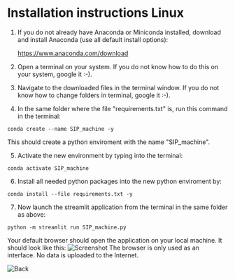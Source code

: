 # Installation instructions Linux

1. If you do not already have Anaconda or Miniconda installed, download and install Anaconda (use all default install options):

	https://www.anaconda.com/download

2. Open a terminal on your system. If you do not know how to do this on your system, google it :-).

3. Navigate to the downloaded files in the terminal window. If you do not know how to change folders in terminal, google it :-). 

4. In the same folder where the file "requirements.txt" is, run this command in the terminal:

```shell
conda create --name SIP_machine -y
```

This should create a python enviroment with the name "SIP_machine".  


5. Activate the new environment by typing into the terminal:

```shell
conda activate SIP_machine
```

6. Install all needed python packages into the new python enviroment by:

```shell
conda install --file requirements.txt -y
```
	
7. Now launch the streamlit application from the terminal in the same folder as above:

```shell
python -m streamlit run SIP_machine.py
```


Your default browser should open the application on your local machine. It should look like this: 
![Screenshot](https://github.com/RBartho/SIPmachine/tree/main/images/toolbox_screenshot.png)
The browser is only used as an interface. No data is uploaded to the Internet.

![Back](https://github.com/RBartho/SIPmachine)
